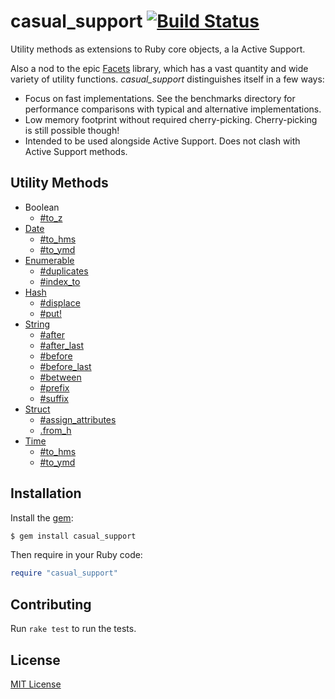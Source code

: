 # casual_support [![Build Status](https://travis-ci.org/jonathanhefner/casual_support.svg?branch=master)](https://travis-ci.org/jonathanhefner/casual_support)

Utility methods as extensions to Ruby core objects, a la Active Support.

Also a nod to the epic [Facets] library, which has a vast quantity and
wide variety of utility functions.  *casual_support* distinguishes
itself in a few ways:

- Focus on fast implementations.  See the benchmarks directory for
  performance comparisons with typical and alternative implementations.
- Low memory footprint without required cherry-picking.  Cherry-picking
  is still possible though!
- Intended to be used alongside Active Support.  Does not clash with
  Active Support methods.

[Facets]: https://github.com/rubyworks/facets


## Utility Methods

- Boolean
  - [#to_z](https://www.rubydoc.info/gems/casual_support/TrueClass:to_z)
- [Date](https://www.rubydoc.info/gems/casual_support/Date)
  - [#to_hms](https://www.rubydoc.info/gems/casual_support/Date:to_hms)
  - [#to_ymd](https://www.rubydoc.info/gems/casual_support/Date:to_ymd)
- [Enumerable](https://www.rubydoc.info/gems/casual_support/Enumerable)
  - [#duplicates](https://www.rubydoc.info/gems/casual_support/Enumerable:duplicates)
  - [#index_to](https://www.rubydoc.info/gems/casual_support/Enumerable:index_to)
- [Hash](https://www.rubydoc.info/gems/casual_support/Hash)
  - [#displace](https://www.rubydoc.info/gems/casual_support/Hash:displace)
  - [#put!](https://www.rubydoc.info/gems/casual_support/Hash:put%21)
- [String](https://www.rubydoc.info/gems/casual_support/String)
  - [#after](https://www.rubydoc.info/gems/casual_support/String:after)
  - [#after_last](https://www.rubydoc.info/gems/casual_support/String:after_last)
  - [#before](https://www.rubydoc.info/gems/casual_support/String:before)
  - [#before_last](https://www.rubydoc.info/gems/casual_support/String:before_last)
  - [#between](https://www.rubydoc.info/gems/casual_support/String:between)
  - [#prefix](https://www.rubydoc.info/gems/casual_support/String:prefix)
  - [#suffix](https://www.rubydoc.info/gems/casual_support/String:suffix)
- [Struct](https://www.rubydoc.info/gems/casual_support/Struct)
  - [#assign_attributes](https://www.rubydoc.info/gems/casual_support/Struct:assign_attributes)
  - [.from_h](https://www.rubydoc.info/gems/casual_support/Struct.from_h)
- [Time](https://www.rubydoc.info/gems/casual_support/Time)
  - [#to_hms](https://www.rubydoc.info/gems/casual_support/Time:to_hms)
  - [#to_ymd](https://www.rubydoc.info/gems/casual_support/Time:to_ymd)


## Installation

Install the [gem](https://rubygems.org/gems/casual_support):

```bash
$ gem install casual_support
```

Then require in your Ruby code:

```ruby
require "casual_support"
```


## Contributing

Run `rake test` to run the tests.


## License

[MIT License](https://opensource.org/licenses/MIT)
